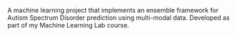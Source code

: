 A machine learning project that implements an ensemble framework for Autism Spectrum Disorder prediction using multi-modal data. Developed as part of my Machine Learning Lab course.
